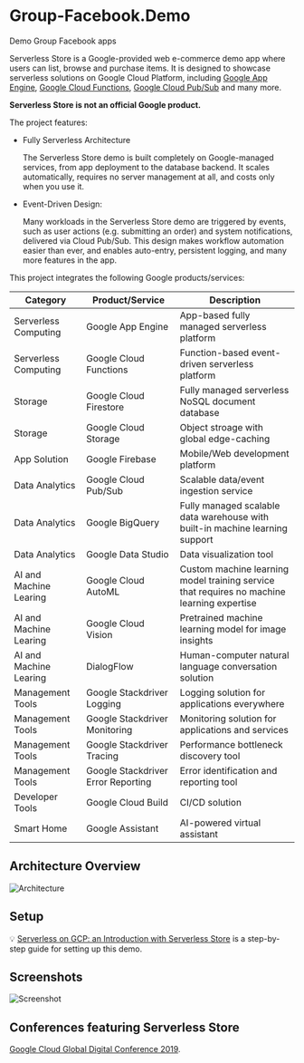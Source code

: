# Group-Facebook.Demo
Demo Group Facebook apps

Serverless Store is a Google-provided web e-commerce demo app where users
can list, browse and purchase items. It is designed to showcase serverless
solutions on Google Cloud Platform, including
[Google App Engine](https://cloud.google.com/appengine/),
[Google Cloud Functions](https://cloud.google.com/functions/),
[Google Cloud Pub/Sub](https://cloud.google.com/pubsub/) and many more.

**Serverless Store is not an official Google product.**

The project features:

* Fully Serverless Architecture

    The Serverless Store demo is built completely on Google-managed
    services, from app deployment to the database backend. It scales
    automatically, requires no server management at all, and costs only when
    you use it.

* Event-Driven Design:

    Many workloads in the Serverless Store demo are triggered by events, such
    as user actions (e.g. submitting an order) and system notifications,
    delivered via Cloud Pub/Sub. This design makes workflow automation easier
    than ever, and enables auto-entry, persistent logging, and many more
    features in the app. 

This project integrates the following Google products/services:

| Category | Product/Service | Description |
|----------|-----------------|-------------|
| Serverless Computing | Google App Engine | App-based fully managed serverless platform |
| Serverless Computing | Google Cloud Functions | Function-based event-driven serverless platform |
| Storage | Google Cloud Firestore | Fully managed serverless NoSQL document database |
| Storage | Google Cloud Storage | Object stroage with global edge-caching |
| App Solution | Google Firebase | Mobile/Web development platform |
| Data Analytics | Google Cloud Pub/Sub | Scalable data/event ingestion service |
| Data Analytics | Google BigQuery | Fully managed scalable data warehouse with built-in machine learning support |
| Data Analytics | Google Data Studio | Data visualization tool |
| AI and Machine Learing | Google Cloud AutoML | Custom machine learning model training service that requires no machine learning expertise |
| AI and Machine Learing | Google Cloud Vision | Pretrained machine learning model for image insights |
| AI and Machine Learing | DialogFlow | Human-computer natural language conversation solution |
| Management Tools | Google Stackdriver Logging | Logging solution for applications everywhere |
| Management Tools | Google Stackdriver Monitoring | Monitoring solution for applications and services |
| Management Tools | Google Stackdriver Tracing | Performance bottleneck discovery tool |
| Management Tools | Google Stackdriver Error Reporting | Error identification and reporting tool |
| Developer Tools | Google Cloud Build | CI/CD solution |
| Smart Home | Google Assistant | AI-powered virtual assistant |

## Architecture Overview

![Architecture](/docs/architecture.png)

## Setup

💡 [Serverless on GCP: an Introduction with Serverless Store](https://medium.com/@ratrosy/serverless-on-google-cloud-platform-an-introduction-with-serverless-store-demo-41992dec085) is
a step-by-step guide for setting up this demo.

## Screenshots

![Screenshot](/docs/screenshot.png)

## Conferences featuring Serverless Store

[Google Cloud Global Digital Conference 2019](https://cloudonair.withgoogle.com/events/app-dev).
